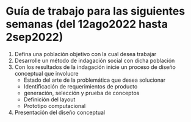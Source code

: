 # Guía de trabajo para las siguientes semanas (del 12ago2022 hasta 2sep2022)
1. Defina una población objetivo con la cual desea trabajar
2. Desarrolle un método de indagación social con dicha población
3. Con los resultados de la indagación inicie un proceso de diseño conceptual que involucre
	- Estado del arte de la problemática que desea solucionar
	- Identificación de requerimientos de producto
	- generación, selección y prueba de conceptos
	- Definición del layout 
	- Prototipo computacional
4. Presentación del diseño conceptual